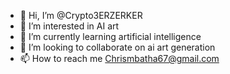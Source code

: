 - 👋 Hi, I’m @Crypto3ERZERKER
- 👀 I’m interested in AI art
- 🌱 I’m currently learning artificial intelligence 
- 💞️ I’m looking to collaborate on ai art generation 
- 📫 How to reach me Chrismbatha67@gmail.com

<!---
Crypto3ERZERKER/Crypto3ERZERKER is a ✨ special ✨ repository because its `README.md` (this file) appears on your GitHub profile.
You can click the Preview link to take a look at your changes.
--->
